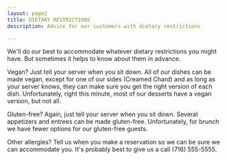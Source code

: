 ```yaml
---
layout: page2
title: DIETARY RESTRICTIONS
description: Advice for our customers with dietary restrictions

---
```


We'll do our best to accommodate whatever dietary restrictions you might have. But sometimes it helps to know about them in advance.

Vegan? Just tell your server when you sit down. All of our dishes can be made vegan, except for one of our sides (Creamed Chard) and as long as your server knows, they can make sure you get the right version of each dish. Unfortunately, right this minute, most of our desserts have a vegan version, but not all.

Gluten-free? Again, just tell your server when you sit down. Several appetizers and entrees can be made gluten-free. Unfortunately, for brunch we have fewer options for our gluten-free guests.

Other allergies? Tell us when you make a reservation so we can be sure we can accommodate you. It's probably best to give us a call (716) 555-5555.
